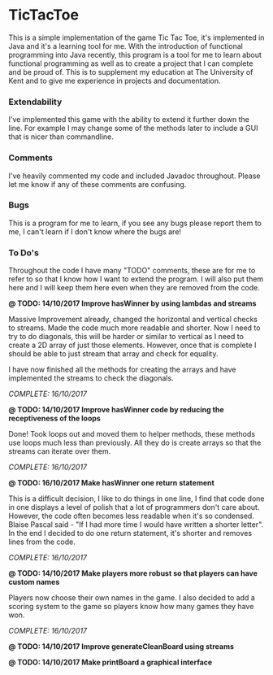 # TicTacToe

This is a simple implementation of the game Tic Tac Toe,
it's implemented in Java and it's a learning tool for me.
With the introduction of functional programming into
Java recently, this program is a tool for me to 
learn about functional programming as well as to create
a project that I can complete and be proud of. This
is to supplement my education at The University of Kent
and to give me experience in projects and documentation.

### Extendability

I've implemented this game with the ability to extend it
further down the line. For example I may change some
of the methods later to include a GUI that is nicer
than commandline.

### Comments

I've heavily commented my code and included Javadoc
throughout. Please let me know if any of these comments
are confusing.

### Bugs

This is a program for me to learn, if you see any bugs
please report them to me, I can't learn if I don't know
where the bugs are!

### To Do's

Throughout the code I have many "TODO" comments, these
are for me to refer to so that I know how I want to extend
the program. I will also put them here and I will keep them
here even when they are removed from the code.

**@ TODO: 14/10/2017 Improve hasWinner by using lambdas and streams**
 
Massive Improvement already, changed the horizontal and vertical
checks to streams. Made the code much more readable and shorter.
Now I need to try to do diagonals, this will be harder or similar
to vertical as I need to create a 2D array of just those elements.
However, once that is complete I should be able to just stream that
array and check for equality.

I have now finished all the methods for creating the arrays and have
implemented the streams to check the diagonals.

*COMPLETE: 16/10/2017*
 
**@ TODO: 14/10/2017 Improve hasWinner code by reducing the receptiveness of the loops**
 
Done! Took loops out and moved them to helper methods, these methods
use loops much less than previously. All they do is create arrays so
that the streams can iterate over them.

*COMPLETE: 16/10/2017*
 
**@ TODO: 16/10/2017 Make hasWinner one return statement**
 
This is a difficult decision, I like to do things in one line, I find
that code done in one displays a level of polish that a lot of programmers
don't care about. However, the code often becomes less readable when 
it's so condensed. Blaise Pascal said - "If I had more time I would have
written a shorter letter". In the end I decided to do one return 
statement, it's shorter and removes lines from the code.

*COMPLETE: 16/10/2017*

**@ TODO: 14/10/2017 Make players more robust so that players can have custom names**

Players now choose their own names in the game. I also decided to add
a scoring system to the game so players know how many games they have
won.

*COMPLETE: 16/10/2017*

**@ TODO: 14/10/2017 Improve generateCleanBoard using streams**

**@ TODO: 14/10/2017 Make printBoard a graphical interface**